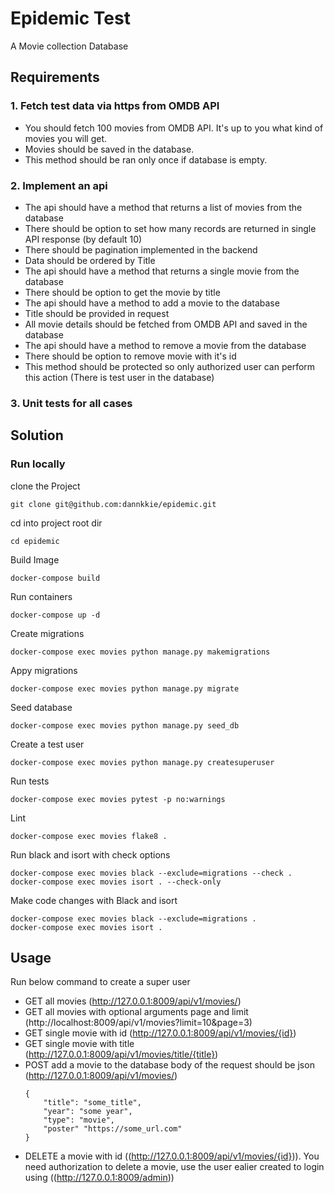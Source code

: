 
# Epidemic Test

A Movie collection Database

## Requirements

### 1. Fetch test data via https from OMDB API

- You should fetch 100 movies from OMDB API. It's up to you what kind of movies you will get.
- Movies should be saved in the database.
- This method should be ran only once if database is empty.

### 2. Implement an api

- The api should have a method that returns a list of movies from the database
- There should be option to set how many records are returned in single API response (by default 10)
- There should be pagination implemented in the backend
- Data should be ordered by Title
- The api should have a method that returns a single movie from the database
- There should be option to get the movie by title
- The api should have a method to add a movie to the database
- Title should be provided in request
- All movie details should be fetched from OMDB API and saved in the database
- The api should have a method to remove a movie from the database
- There should be option to remove movie with it's id
- This method should be protected so only authorized user can perform this action (There is test user in the database)

### 3. Unit tests for all cases


## Solution

### Run locally

clone the Project
```
git clone git@github.com:dannkkie/epidemic.git

```

cd into project root dir
```
cd epidemic

```

Build Image
```
docker-compose build

```

Run containers
```
docker-compose up -d

```

Create migrations
```
docker-compose exec movies python manage.py makemigrations

```

Appy migrations
```
docker-compose exec movies python manage.py migrate

```

Seed database
```
docker-compose exec movies python manage.py seed_db

```

Create a test user
```
docker-compose exec movies python manage.py createsuperuser

```

Run tests
```
docker-compose exec movies pytest -p no:warnings

```

Lint
```
docker-compose exec movies flake8 .

```

Run black and isort with check options
```
docker-compose exec movies black --exclude=migrations --check .
docker-compose exec movies isort . --check-only

```

Make code changes with Black and isort
```
docker-compose exec movies black --exclude=migrations .
docker-compose exec movies isort .

```

## Usage

Run below command to create a super user


- GET all movies (http://127.0.0.1:8009/api/v1/movies/)
- GET all movies with optional arguments page and limit (http://localhost:8009/api/v1/movies?limit=10&page=3)
- GET single movie with id (http://127.0.0.1:8009/api/v1/movies/{id})
- GET single movie with title (http://127.0.0.1:8009/api/v1/movies/title/{title})
- POST add a movie to the database body of the request should be json (http://127.0.0.1:8009/api/v1/movies/)
    ```
    {
        "title": "some_title",
        "year": "some year",
        "type": "movie",
        "poster" "https://some_url.com"
    }

    ```
- DELETE a movie with id ((http://127.0.0.1:8009/api/v1/movies/{id})). You need authorization to delete a movie, use the user ealier created to login using 
((http://127.0.0.1:8009/admin))
